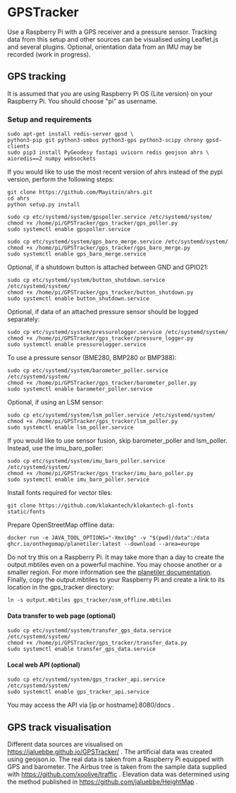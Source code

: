 # GPSTracker
Use a Raspberry Pi with a GPS receiver and a pressure sensor. 
Tracking data from this setup and other sources can be visualised using 
Leaflet.js and several plugins. 
Optional, orientation data from an IMU may be recorded (work in progress).

## GPS tracking
It is assumed that you are using Raspberry Pi OS (Lite version) on your 
Raspberry Pi. You should choose "pi" as username.
### Setup and requirements
```
sudo apt-get install redis-server gpsd \
python3-pip git python3-smbus python3-gps python3-scipy chrony gpsd-clients
sudo pip3 install PyGeodesy fastapi uvicorn redis geojson ahrs \
aioredis==2 numpy websockets
```

If you would like to use the most recent version of ahrs instead of the pypi 
version, perform the following steps:
```
git clone https://github.com/Mayitzin/ahrs.git
cd ahrs
python setup.py install
```

```
sudo cp etc/systemd/system/gpspoller.service /etc/systemd/system/
chmod +x /home/pi/GPSTracker/gps_tracker/gps_poller.py
sudo systemctl enable gpspoller.service
```

```
sudo cp etc/systemd/system/gps_baro_merge.service /etc/systemd/system/
chmod +x /home/pi/GPSTracker/gps_tracker/gps_baro_merge.py
sudo systemctl enable gps_baro_merge.service
```

Optional, if a shutdown button is attached between GND and GPIO21:
```
sudo cp etc/systemd/system/button_shutdown.service /etc/systemd/system/
chmod +x /home/pi/GPSTracker/gps_tracker/button_shutdown.py
sudo systemctl enable button_shutdown.service
```

Optional, if data of an attached pressure sensor should be logged
separately:
```
sudo cp etc/systemd/system/pressurelogger.service /etc/systemd/system/
chmod +x /home/pi/GPSTracker/gps_tracker/pressure_logger.py
sudo systemctl enable pressurelogger.service
```

To use a pressure sensor (BME280, BMP280 or BMP388):
```
sudo cp etc/systemd/system/barometer_poller.service /etc/systemd/system/
chmod +x /home/pi/GPSTracker/gps_tracker/barometer_poller.py
sudo systemctl enable barometer_poller.service
```

Optional, if using an LSM sensor:
```
sudo cp etc/systemd/system/lsm_poller.service /etc/systemd/system/
chmod +x /home/pi/GPSTracker/gps_tracker/lsm_poller.py
sudo systemctl enable lsm_poller.service
```

If you would like to use sensor fusion, skip barometer_poller and
lsm_poller. 
Instead, use the imu_baro_poller:
```
sudo cp etc/systemd/system/imu_baro_poller.service /etc/systemd/system/
chmod +x /home/pi/GPSTracker/gps_tracker/imu_baro_poller.py
sudo systemctl enable imu_baro_poller.service
```

Install fonts required for vector tiles:
```
git clone https://github.com/klokantech/klokantech-gl-fonts static/fonts
```

Prepare OpenStreetMap offline data:
```
docker run -e JAVA_TOOL_OPTIONS="-Xmx10g" -v "$(pwd)/data":/data ghcr.io/onthegomap/planetiler:latest --download --area=europe
```
Do not try this on a Raspberry Pi. It may take more than a day to create
the output.mbtiles even on a powerful machine. You may choose another or a
smaller region.
For more information see the
[planetiler documentation](https://github.com/onthegomap/planetiler).
Finally, copy the output.mbtiles to your Raspberry Pi and create a link to
its location in the gps_tracker directory:
```
ln -s output.mbtiles gps_tracker/osm_offline.mbtiles
```

#### Data transfer to web page (optional)
```
sudo cp etc/systemd/system/transfer_gps_data.service /etc/systemd/system/
chmod +x /home/pi/GPSTracker/gps_tracker/transfer_data.py
sudo systemctl enable transfer_gps_data.service
```

#### Local web API (optional)
```
sudo cp etc/systemd/system/gps_tracker_api.service /etc/systemd/system/
sudo systemctl enable gps_tracker_api.service
```
You may access the API via [ip or hostname]:8080/docs .

## GPS track visualisation
Different data sources are visualised on 
https://jaluebbe.github.io/GPSTracker/ .
The artificial data was created using geojson.io. 
The real data is taken from a Raspberry Pi equipped with GPS and barometer. 
The Airbus tree is taken from the sample data supplied with 
https://github.com/xoolive/traffic .
Elevation data was determined using the method published in 
https://github.com/jaluebbe/HeightMap .
